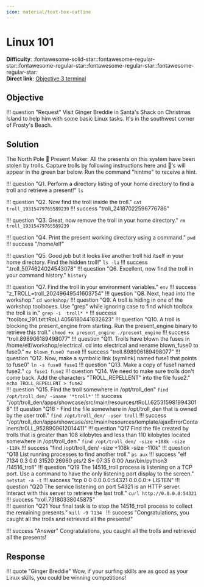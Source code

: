 ```yaml
---
icon: material/text-box-outline
---
```


# Linux 101

**Difficulty**: :fontawesome-solid-star::fontawesome-regular-star::fontawesome-regular-star::fontawesome-regular-star::fontawesome-regular-star:<br/>
**Direct link**: [Objective 3 terminal](wss://hhc23-wetty.holidayhackchallenge.com/socket.io)

## Objective

!!! question "Request"
    Visit Ginger Breddie in Santa's Shack on Christmas Island to help him with some basic Linux tasks. It's in the southwest corner of Frosty's Beach.



## Solution

The North Pole 🎁 Present Maker:
All the presents on this system have been stolen by trolls. Capture trolls by following instructions here and 🎁's will appear in the green bar below. Run the command "hintme" to receive a hint.

!!! question "Q1. Perform a directory listing of your home directory to find a troll and retrieve a present!"
    ```
    ls
    ```

!!! question "Q2. Now find the troll inside the troll."
    ```
    cat troll_19315479765589239
    ```
    !!! success "troll_24187022596776786"

!!! question "Q3. Great, now remove the troll in your home directory."
    ```
    rm troll_19315479765589239
    ```

!!! question "Q4. Print the present working directory using a command."
    ```
    pwd
    ```
    !!! success "/home/elf"

!!! question "Q5. Good job but it looks like another troll hid itself in your home directory. Find the hidden troll!"
    ```
    ls -la
    ```
    !!! success ".troll_5074624024543078"
!!! question "Q6. Excellent, now find the troll in your command history."
    ```
    history
    ```

!!! question "Q7. Find the troll in your environment variables."
    ```
    env
    ```
    !!! success "z_TROLL=troll_20249649541603754"
!!! question "Q8. Next, head into the workshop."
    ```
    cd workshop/
    ```
!!! question "Q9. A troll is hiding in one of the workshop toolboxes. Use "grep" while ignoring case to find which toolbox the troll is in."
    ```
    grep -i  troll* *
    ```
    !!! success "toolbox_191.txt:tRoLl.4056180441832623"
!!! question "Q10. A troll is blocking the present_engine from starting. Run the present_engine binary to retrieve this troll."
    ```
    chmod +x present_engine
    ./present_engine
    ```
    !!! success "troll.898906189498077"
!!! question "Q11. Trolls have blown the fuses in /home/elf/workshop/electrical. cd into electrical and rename blown_fuse0 to fuse0."
    ```
    mv blown_fuse0 fuse0
    ```
    !!! success "troll.898906189498077"
!!! question "Q12. Now, make a symbolic link (symlink) named fuse1 that points to fuse0"
    ```
    ln -s fuse0 fuse1
    ```
!!! question "Q13. Make a copy of fuse1 named fuse2."
    ```
    cp fuse1 fuse2
    ```
!!! question "Q14. We need to make sure trolls don't come back. Add the characters "TROLL_REPELLENT" into the file fuse2."
    ```
    echo TROLL_REPELLENT > fuse2 
    ```  
!!! question "Q15. Find the troll somewhere in /opt/troll_den"
    ```
    find /opt/troll_den/ -iname '*troll*'
    ```
    !!! success "/opt/troll_den/apps/showcase/src/main/resources/tRoLl.6253159819943018"
!!! question "Q16 - Find the file somewhere in /opt/troll_den that is owned by the user troll."
    ```
    find /opt/troll_den/ -user troll
    ```
    !!! success "/opt/troll_den/apps/showcase/src/main/resources/template/ajaxErrorContainers/tr0LL_9528909612014411"
!!! question "Q17 Find the file created by trolls that is greater than 108 kilobytes and less than 110 kilobytes located somewhere in /opt/troll_den."
    ```
    find /opt/troll_den/ -size +108k -size -110k
    ```
    !!! success "find /opt/troll_den/ -size +108k -size -110k"
!!! question "Q18 List running processes to find another troll."
    ```
    ps aux
    ```
    !!! success "elf         7134  0.3  0.0  31520 26960 pts/2    S+   07:35   0:00 /usr/bin/python3 /14516_troll"
!!! question "Q19 The 14516_troll process is listening on a TCP port. Use a command to have the only listening port display to the screen."
    ```
    netstat -a -t
    ```
    !!! success "tcp        0      0 0.0.0.0:54321           0.0.0.0:*               LISTEN"
!!! question "Q20 The service listening on port 54321 is an HTTP server. Interact with this server to retrieve the last troll."
    ```
    curl http://0.0.0.0:54321 
    ```
    !!! success "troll.73180338045875"    
!!! question "Q21 Your final task is to stop the 14516_troll process to collect the remaining presents."
    ```
    kill -9 7134 
    ```
    !!! success "Congratulations, you caught all the trolls and retrieved all the presents!"





!!! success "Answer"
    Congratulations, you caught all the trolls and retrieved all the presents!

## Response

!!! quote "Ginger Breddie"
    Wow, if your surfing skills are as good as your Linux skills, you could be winning competitions!

